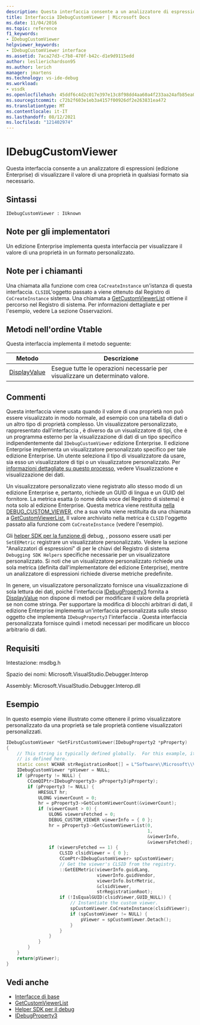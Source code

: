 ```yaml
---
description: Questa interfaccia consente a un analizzatore di espressioni (edizione Enterprise) di visualizzare il valore di una proprietà in qualsiasi formato sia necessario.
title: Interfaccia IDebugCustomViewer | Microsoft Docs
ms.date: 11/04/2016
ms.topic: reference
f1_keywords:
- IDebugCustomViewer
helpviewer_keywords:
- IDebugCustomViewer interface
ms.assetid: 7aca27d3-c7b8-470f-b42c-d1e9d9115edd
author: leslierichardson95
ms.author: lerich
manager: jmartens
ms.technology: vs-ide-debug
ms.workload:
- vssdk
ms.openlocfilehash: 45ddf6c4d2c017e397e13c8f98dd4aa60a4f233aa24afb85ea03d19912f9b659
ms.sourcegitcommit: c72b2f603e1eb3a4157f00926df2e263831ea472
ms.translationtype: MT
ms.contentlocale: it-IT
ms.lasthandoff: 08/12/2021
ms.locfileid: "121402974"
---
```

# <a name="idebugcustomviewer"></a>IDebugCustomViewer
Questa interfaccia consente a un analizzatore di espressioni (edizione Enterprise) di visualizzare il valore di una proprietà in qualsiasi formato sia necessario.

## <a name="syntax"></a>Sintassi

```
IDebugCustomViewer : IUknown
```

## <a name="notes-for-implementers"></a>Note per gli implementatori
Un edizione Enterprise implementa questa interfaccia per visualizzare il valore di una proprietà in un formato personalizzato.

## <a name="notes-for-callers"></a>Note per i chiamanti
Una chiamata alla funzione com crea `CoCreateInstance` un'istanza di questa interfaccia. `CLSID`L'oggetto passato a viene ottenuto dal Registro di `CoCreateInstance` sistema. Una chiamata a [GetCustomViewerList](../../../extensibility/debugger/reference/idebugproperty3-getcustomviewerlist.md) ottiene il percorso nel Registro di sistema. Per informazioni dettagliate e per l'esempio, vedere La sezione Osservazioni.

## <a name="methods-in-vtable-order"></a>Metodi nell'ordine Vtable
Questa interfaccia implementa il metodo seguente:

|Metodo|Descrizione|
|------------|-----------------|
|[DisplayValue](../../../extensibility/debugger/reference/idebugcustomviewer-displayvalue.md)|Esegue tutte le operazioni necessarie per visualizzare un determinato valore.|

## <a name="remarks"></a>Commenti
Questa interfaccia viene usata quando il valore di una proprietà non può essere visualizzato in modo normale, ad esempio con una tabella di dati o un altro tipo di proprietà complesso. Un visualizzatore personalizzato, rappresentato dall'interfaccia , è diverso da un visualizzatore di tipi, che è un programma esterno per la visualizzazione di dati di un tipo specifico indipendentemente dal `IDebugCustomViewer` edizione Enterprise. Il edizione Enterprise implementa un visualizzatore personalizzato specifico per tale edizione Enterprise. Un utente seleziona il tipo di visualizzatore da usare, sia esso un visualizzatore di tipi o un visualizzatore personalizzato. Per [informazioni dettagliate su questo processo,](../../../extensibility/debugger/visualizing-and-viewing-data.md) vedere Visualizzazione e visualizzazione dei dati.

Un visualizzatore personalizzato viene registrato allo stesso modo di un edizione Enterprise e, pertanto, richiede un GUID di lingua e un GUID del fornitore. La metrica esatta (o nome della voce del Registro di sistema) è nota solo al edizione Enterprise. Questa metrica viene restituita [nella DEBUG_CUSTOM_VIEWER,](../../../extensibility/debugger/reference/debug-custom-viewer.md) che a sua volta viene restituita da una chiamata a [GetCustomViewerList.](../../../extensibility/debugger/reference/idebugproperty3-getcustomviewerlist.md) Il valore archiviato nella metrica è `CLSID` l'oggetto passato alla funzione com `CoCreateInstance` (vedere l'esempio).

Gli [helper SDK per la funzione di](../../../extensibility/debugger/reference/sdk-helpers-for-debugging.md) debug, , possono essere usati per `SetEEMetric` registrare un visualizzatore personalizzato. Vedere la sezione "Analizzatori di espressioni" di per le chiavi del Registro di sistema `Debugging SDK Helpers` specifiche necessarie per un visualizzatore personalizzato. Si noti che un visualizzatore personalizzato richiede una sola metrica (definita dall'implementatore del edizione Enterprise), mentre un analizzatore di espressioni richiede diverse metriche predefinite.

In genere, un visualizzatore personalizzato fornisce una visualizzazione di sola lettura dei dati, poiché l'interfaccia [IDebugProperty3](../../../extensibility/debugger/reference/idebugproperty3.md) fornita a [DisplayValue](../../../extensibility/debugger/reference/idebugcustomviewer-displayvalue.md) non dispone di metodi per modificare il valore della proprietà se non come stringa. Per supportare la modifica di blocchi arbitrari di dati, il edizione Enterprise implementa un'interfaccia personalizzata sullo stesso oggetto che implementa `IDebugProperty3` l'interfaccia . Questa interfaccia personalizzata fornisce quindi i metodi necessari per modificare un blocco arbitrario di dati.

## <a name="requirements"></a>Requisiti
Intestazione: msdbg.h

Spazio dei nomi: Microsoft.VisualStudio.Debugger.Interop

Assembly: Microsoft.VisualStudio.Debugger.Interop.dll

## <a name="example"></a>Esempio
In questo esempio viene illustrato come ottenere il primo visualizzatore personalizzato da una proprietà se tale proprietà contiene visualizzatori personalizzati.

```cpp
IDebugCustomViewer *GetFirstCustomViewer(IDebugProperty2 *pProperty)
{
    // This string is typically defined globally.  For this example, it
    // is defined here.
    static const WCHAR strRegistrationRoot[] = L"Software\\Microsoft\\VisualStudio\\8.0Exp";
    IDebugCustomViewer *pViewer = NULL;
    if (pProperty != NULL) {
        CComQIPtr<IDebugProperty3> pProperty3(pProperty);
        if (pProperty3 != NULL) {
            HRESULT hr;
            ULONG viewerCount = 0;
            hr = pProperty3->GetCustomViewerCount(&viewerCount);
            if (viewerCount > 0) {
                ULONG viewersFetched = 0;
                DEBUG_CUSTOM_VIEWER viewerInfo = { 0 };
                hr = pProperty3->GetCustomViewerList(0,
                                                     1,
                                                     &viewerInfo,
                                                     &viewersFetched);
                if (viewersFetched == 1) {
                    CLSID clsidViewer = { 0 };
                    CComPtr<IDebugCustomViewer> spCustomViewer;
                    // Get the viewer's CLSID from the registry.
                    ::GetEEMetric(viewerInfo.guidLang,
                                  viewerInfo.guidVendor,
                                  viewerInfo.bstrMetric,
                                  &clsidViewer,
                                  strRegistrationRoot);
                    if (!IsEqualGUID(clsidViewer,GUID_NULL)) {
                        // Instantiate the custom viewer.
                        spCustomViewer.CoCreateInstance(clsidViewer);
                        if (spCustomViewer != NULL) {
                            pViewer = spCustomViewer.Detach();
                        }
                    }
                }
            }
        }
    }
    return(pViewer);
}
```

## <a name="see-also"></a>Vedi anche
- [Interfacce di base](../../../extensibility/debugger/reference/core-interfaces.md)
- [GetCustomViewerList](../../../extensibility/debugger/reference/idebugproperty3-getcustomviewerlist.md)
- [Helper SDK per il debug](../../../extensibility/debugger/reference/sdk-helpers-for-debugging.md)
- [IDebugProperty3](../../../extensibility/debugger/reference/idebugproperty3.md)
